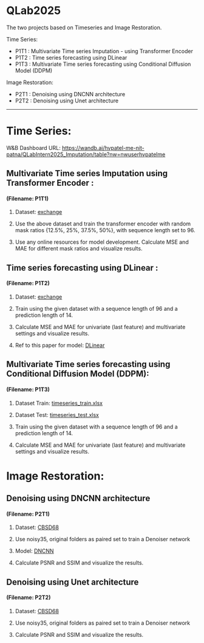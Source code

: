 
# QLab2025

The two projects based on Timeseries and Image Restoration.

Time Series:
- P1T1 : Multivariate Time series Imputation - using Transformer Encoder 
- P1T2 : Time series forecasting using DLinear
- P1T3 : Multivariate Time series forecasting using Conditional Diffusion Model (DDPM)

Image Restoration:
- P2T1 : Denoising using DNCNN architecture
- P2T2 : Denoising using Unet architecture

***

# Time Series: 

W&B Dashboard URL: https://wandb.ai/hvpatel-me-nit-patna/QLabIntern2025_Imputation/table?nw=nwuserhvpatelme

## Multivariate Time series Imputation using Transformer Encoder : 
#### (Filename: P1T1) 



1. Dataset: [exchange](https://drive.google.com/file/d/1EBLfP2Dx2K7LsSZybX4JJes-wEcTJbz-/view?usp=drive_link.) 

2. Use the above dataset and train the transformer encoder with random mask ratios {12.5%, 25%, 37.5%, 50%}, with sequence length set to 96. 

3. Use any online resources for model development. Calculate MSE and MAE for different mask ratios and visualize results. 

 

## Time series forecasting using DLinear : 
#### (Filename: P1T2)

1. Dataset: [exchange](https://drive.google.com/file/d/1EBLfP2Dx2K7LsSZybX4JJes-wEcTJbz-/view?usp=drive_link.) 

2. Train using the given dataset with a sequence length of 96 and a prediction length of 14. 

3. Calculate MSE and MAE for univariate (last feature) and multivariate settings and visualize results. 

4. Ref to this paper for model:  [DLinear](https://arxiv.org/abs/2205.13504) 

 

## Multivariate Time series forecasting using Conditional Diffusion Model (DDPM): 
#### (Filename: P1T3)

 1. Dataset Train: [timeseries_train.xlsx](https://indianinstituteofscience-my.sharepoint.com/:x:/g/personal/mothishg_iisc_ac_in/EWznM8dvt8hMgMg_plv4sUIBuFItAeCg25xugbQpm-eiMQ?e=ZlFqop)

 2. Dataset Test: [timeseries_test.xlsx](https://indianinstituteofscience-my.sharepoint.com/:x:/g/personal/mothishg_iisc_ac_in/EVsoPcgyHXdHoSx4a_A_OxsBzxhAqGHQM4aZ7w0nmOU84Q?e=R7SXab) 

 3. Train using the given dataset with a sequence length of 96 and a prediction length of 14. 

 4. Calculate MSE and MAE for univariate (last feature) and multivariate settings and visualize results. 

 

# Image Restoration: 

## Denoising using DNCNN architecture 
#### (Filename: P2T1)

1. Dataset: [CBSD68](https://github.com/clausmichele/CBSD68-dataset.git) 

2. Use noisy35, original folders as paired set to train a Denoiser network 

3. Model: [DNCNN](https://arxiv.org/abs/1608.03981) 

4. Calculate PSNR and SSIM and visualize the results. 

 
## Denoising using Unet architecture 
#### (Filename: P2T2)

1. Dataset: [CBSD68](https://github.com/clausmichele/CBSD68-dataset.git) 

2. Use noisy35, original folders as paired set to train a Denoiser network 

3. Calculate PSNR and SSIM and visualize the results. 

 

 

 

 
